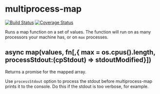 # multiprocess-map

[![Build Status](https://travis-ci.org/fabiosantoscode/multiprocess-map.svg?branch=master)](https://travis-ci.org/fabiosantoscode/multiprocess-map) [![Coverage Status](https://coveralls.io/repos/github/fabiosantoscode/multiprocess-map/badge.svg?branch=master)](https://coveralls.io/github/fabiosantoscode/multiprocess-map?branch=master)

Runs a map function on a set of values. The function will run on as many processors your machine has, or on `max` processes.

## async map(values, fn[,{ max = os.cpus().length, processStdout:(cpStdout) => stdoutModified}])

Returns a promise for the mapped array.

Use `processStdout` option to process the stdout before multiprocess-map prints it to the console. Do this if the stdout is too verbose, for example.

